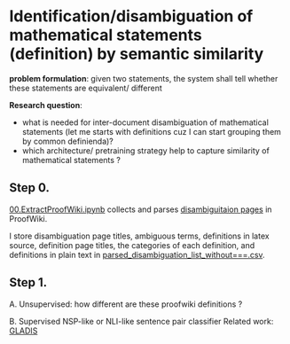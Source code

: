 # Identification/disambiguation of mathematical statements (definition) by semantic similarity

**problem formulation**: given two statements, the system shall tell whether these statements are equivalent/ different

**Research question**: 

- what is needed for inter-document disambiguation of mathematical statements (let me starts with definitions cuz I can start grouping them by common definienda)?
- which architecture/ pretraining strategy help to capture similarity of mathematical statements ?
  

## Step 0. 

[00.ExtractProofWiki.ipynb](00.ExtractProofWiki.ipynb) collects and parses [disambiguitaion pages](https://proofwiki.org/wiki/Category:Disambiguation_Pages) in ProofWiki.

I store disambiguation page titles, ambiguous terms, definitions in latex source, definition page titles, the categories of each definition, and definitions in plain text
in [parsed_disambiguation_list_without===.csv](parsed_disambiguation_list_without===.csv).

## Step 1.

A. Unsupervised: how different are these proofwiki definitions ?

B. Supervised NSP-like or NLI-like sentence pair classifier
Related work: [GLADIS](https://github.com/tigerchen52/GLADIS)
